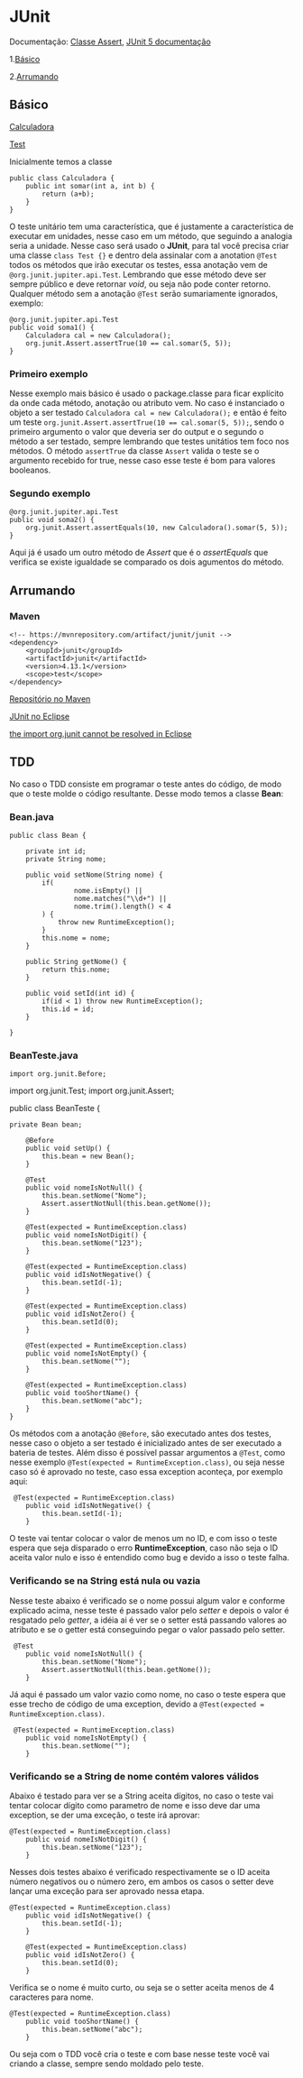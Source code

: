 # JUnit
Documentação: [Classe Assert](http://junit.sourceforge.net/javadoc/org/junit/Assert.html), [JUnit 5 documentação](https://junit.org/junit5/docs/current/user-guide/)

1.[Básico](#básico)

2.[Arrumando](#arrumando)

## Básico
[Calculadora](Calculadora.java)

[Test](Test.java)

Inicialmente temos a classe 

    public class Calculadora {
	    public int somar(int a, int b) {
		    return (a+b);
	    }
    }

O teste unitário tem uma característica, que é justamente a característica de executar em unidades, nesse caso em um método, que seguindo a analogia seria a unidade. Nesse caso será usado o **JUnit**, para tal você precisa criar uma classe `class Test {}` e dentro dela assinalar com a anotation `@Test` todos os métodos que irão executar os testes, essa anotação vem de `@org.junit.jupiter.api.Test`. Lembrando que esse método deve ser sempre público e deve retornar *void*, ou seja não pode conter retorno. Qualquer método sem a anotação `@Test` serão sumariamente ignorados, exemplo:

    @org.junit.jupiter.api.Test
	public void soma1() {
		Calculadora cal = new Calculadora();		
		org.junit.Assert.assertTrue(10 == cal.somar(5, 5));
	}

### Primeiro exemplo
Nesse exemplo mais básico é usado o package.classe para ficar explícito da onde cada método, anotação ou atributo vem. No caso é instanciado o objeto a ser testado `Calculadora cal = new Calculadora();` e então é feito um teste `org.junit.Assert.assertTrue(10 == cal.somar(5, 5));`, sendo o primeiro argumento o valor que deveria ser do output e o segundo o método a ser testado, sempre lembrando que testes unitátios tem foco nos métodos. O método `assertTrue` da classe `Assert` valida o teste se o argumento recebido for true, nesse caso esse teste é bom para valores booleanos.

### Segundo exemplo
    @org.junit.jupiter.api.Test
	public void soma2() {
		org.junit.Assert.assertEquals(10, new Calculadora().somar(5, 5));
	}

Aqui já é usado um outro método de *Assert* que é o *assertEquals* que verifica se existe igualdade se comparado os dois agumentos do método.


## Arrumando

### Maven

    <!-- https://mvnrepository.com/artifact/junit/junit -->
    <dependency>
        <groupId>junit</groupId>
        <artifactId>junit</artifactId>
        <version>4.13.1</version>
        <scope>test</scope>
    </dependency>

[Repositório no Maven](https://mvnrepository.com/artifact/junit/junit)

[JUnit no Eclipse](https://nglauber.medium.com/junit-no-eclipse-ebd134fcf6d4)

[the import org.junit cannot be resolved in Eclipse](https://www.toddlahman.com/import-org-junit-cannot-resolved-eclipse/#:~:text=The%20error%20occurs%20because%20the,Build%20Path%20%3E%20Configure%20Build%20Path.&text=Now%20select%20the%20latest%20version,JUnit%20library%2C%20then%20click%20Finish.)

## TDD
No caso o TDD consiste em programar o teste antes do código, de modo que o teste molde o código resultante. Desse modo temos a classe **Bean**:
### Bean.java
    public class Bean {

        private int id;
        private String nome;
        
        public void setNome(String nome) {	
            if(
                    nome.isEmpty() || 
                    nome.matches("\\d+") ||
                    nome.trim().length() < 4
            ) {
                throw new RuntimeException();
            }
            this.nome = nome;
        }
        
        public String getNome() {		
            return this.nome;
        }
        
        public void setId(int id) {	
            if(id < 1) throw new RuntimeException();
            this.id = id;
        }

    }

### BeanTeste.java

    import org.junit.Before;
import org.junit.Test;
import org.junit.Assert;

public class BeanTeste {

	private Bean bean;
	
        @Before
        public void setUp() {
            this.bean = new Bean();
        }
        
        @Test
        public void nomeIsNotNull() {
            this.bean.setNome("Nome");
            Assert.assertNotNull(this.bean.getNome());
        }
        
        @Test(expected = RuntimeException.class)
        public void nomeIsNotDigit() {
            this.bean.setNome("123");		
        }
        
        @Test(expected = RuntimeException.class)
        public void idIsNotNegative() {
            this.bean.setId(-1);
        }
        
        @Test(expected = RuntimeException.class)
        public void idIsNotZero() {
            this.bean.setId(0);
        }
        
        @Test(expected = RuntimeException.class)
        public void nomeIsNotEmpty() {
            this.bean.setNome("");            
        }
        
        @Test(expected = RuntimeException.class)
        public void tooShortName() {
            this.bean.setNome("abc");            
        }
    }

Os métodos com a anotação `@Before`, são executado antes dos testes, nesse caso o objeto a ser testado é inicializado antes de ser executado a bateria de testes. Além disso é possível passar argumentos a `@Test`, como nesse exemplo `@Test(expected = RuntimeException.class)`, ou seja nesse caso só é aprovado no teste, caso essa exception aconteça, por exemplo aqui:

     @Test(expected = RuntimeException.class)
        public void idIsNotNegative() {
            this.bean.setId(-1);
        }

O teste vai tentar colocar o valor de menos um no ID, e com isso o teste espera que seja disparado o erro **RuntimeException**, caso não seja o ID aceita valor nulo e isso é entendido como bug e devido a isso o teste falha.

### Verificando se na String está nula ou vazia

Nesse teste abaixo é verificado se o nome possui algum valor e conforme explicado acima, nesse teste é passado valor pelo *setter* e depois o valor é resgatado pelo *getter*, a idéia ai é ver se o setter está passando valores ao atributo e se o getter está conseguindo pegar o valor passado pelo setter.

     @Test
        public void nomeIsNotNull() {
            this.bean.setNome("Nome");
            Assert.assertNotNull(this.bean.getNome());
        }

Já aqui é passado um valor vazio como nome, no caso o teste espera que esse trecho de código de uma exception, devido a `@Test(expected = RuntimeException.class)`.

     @Test(expected = RuntimeException.class)
        public void nomeIsNotEmpty() {
            this.bean.setNome("");            
        }

### Verificando se a String de nome contém valores válidos

Abaixo é testado para ver se a String aceita dígitos, no caso o teste vai tentar colocar dígito como parametro de nome e isso deve dar uma exception, se der uma exceção, o teste irá aprovar:

    @Test(expected = RuntimeException.class)
        public void nomeIsNotDigit() {
            this.bean.setNome("123");		
        }

Nesses dois testes abaixo é verificado respectivamente se o ID aceita número negativos ou o número zero, em ambos os casos o setter deve lançar uma exceção para ser aprovado nessa etapa.

    @Test(expected = RuntimeException.class)
        public void idIsNotNegative() {
            this.bean.setId(-1);
        }
        
        @Test(expected = RuntimeException.class)
        public void idIsNotZero() {
            this.bean.setId(0);
        }

Verifica se o nome é muito curto, ou seja se o setter aceita menos de 4 caracteres para nome.

    @Test(expected = RuntimeException.class)
        public void tooShortName() {
            this.bean.setNome("abc");            
        }

Ou seja com o TDD você cria o teste e com base nesse teste você vai criando a classe, sempre sendo moldado pelo teste.